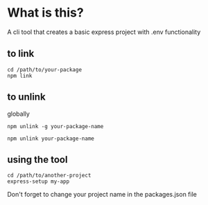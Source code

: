 # What is this?

A cli tool that creates a basic express project with .env functionality

## to link

```
cd /path/to/your-package
npm link
```

## to unlink

globally

```
npm unlink -g your-package-name

npm unlink your-package-name
```

## using the tool

```
cd /path/to/another-project
express-setup my-app
```

Don't forget to change your project name in the packages.json file
